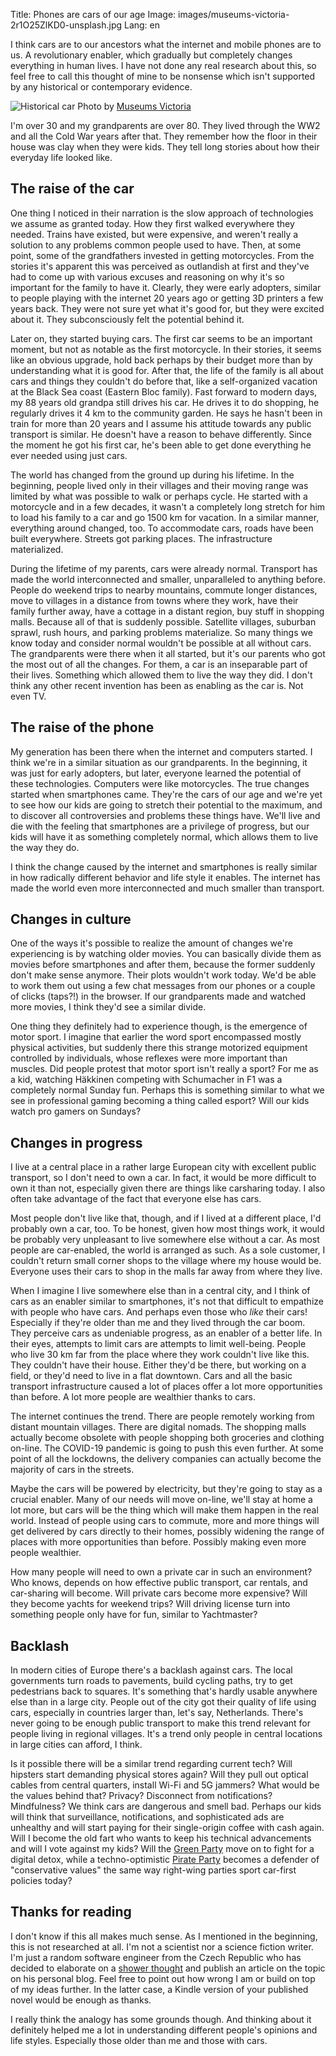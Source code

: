 Title: Phones are cars of our age
Image: images/museums-victoria-2r1O25ZlKD0-unsplash.jpg
Lang: en


I think cars are to our ancestors what the internet and mobile phones are to us. A revolutionary enabler, which gradually but completely changes everything in human lives. I have not done any real research about this, so feel free to call this thought of mine to be nonsense which isn't supported by any historical or contemporary evidence.

![Historical car]({static}/images/museums-victoria-2r1O25ZlKD0-unsplash.jpg)
Photo by [Museums Victoria](https://unsplash.com/@museumsvictoria)

I'm over 30 and my grandparents are over 80. They lived through the WW2 and all the Cold War years after that. They remember how the floor in their house was clay when they were kids. They tell long stories about how their everyday life looked like.

## The raise of the car

One thing I noticed in their narration is the slow approach of technologies we assume as granted today. How they first walked everywhere they needed. Trains have existed, but were expensive, and weren't really a solution to any problems common people used to have. Then, at some point, some of the grandfathers invested in getting motorcycles. From the stories it's apparent this was perceived as outlandish at first and they've had to come up with various excuses and reasoning on why it's so important for the family to have it. Clearly, they were early adopters, similar to people playing with the internet 20 years ago or getting 3D printers a few years back. They were not sure yet what it's good for, but they were excited about it. They subconsciously felt the potential behind it.

Later on, they started buying cars. The first car seems to be an important moment, but not as notable as the first motorcycle. In their stories, it seems like an obvious upgrade, hold back perhaps by their budget more than by understanding what it is good for. After that, the life of the family is all about cars and things they couldn't do before that, like a self-organized vacation at the Black Sea coast (Eastern Bloc family). Fast forward to modern days, my 88 years old grandpa still drives his car. He drives it to do shopping, he regularly drives it 4 km to the community garden. He says he hasn't been in train for more than 20 years and I assume his attitude towards any public transport is similar. He doesn't have a reason to behave differently. Since the moment he got his first car, he's been able to get done everything he ever needed using just cars.

The world has changed from the ground up during his lifetime. In the beginning, people lived only in their villages and their moving range was limited by what was possible to walk or perhaps cycle. He started with a motorcycle and in a few decades, it wasn't a completely long stretch for him to load his family to a car and go 1500 km for vacation. In a similar manner, everything around changed, too. To accommodate cars, roads have been built everywhere. Streets got parking places. The infrastructure materialized.

During the lifetime of my parents, cars were already normal. Transport has made the world  interconnected and smaller, unparalleled to anything before. People do weekend trips to nearby mountains, commute longer distances, move to villages in a distance from towns where they work, have their family further away, have a cottage in a distant region, buy stuff in shopping malls. Because all of that is suddenly possible. Satellite villages, suburban sprawl, rush hours, and parking problems materialize. So many things we know today and consider normal wouldn't be possible at all without cars. The grandparents were there when it all started, but it's our parents who got the most out of all the changes. For them, a car is an inseparable part of their lives. Something which allowed them to live the way they did. I don't think any other recent invention has been as enabling as the car is. Not even TV.

## The raise of the phone

My generation has been there when the internet and computers started. I think we're in a similar situation as our grandparents. In the beginning, it was just for early adopters, but later, everyone learned the potential of these technologies. Computers were like motorcycles. The true changes started when smartphones came. They're the cars of our age and we're yet to see how our kids are going to stretch their potential to the maximum, and to discover all controversies and problems these things have. We'll live and die with the feeling that smartphones are a privilege of progress, but our kids will have it as something completely normal, which allows them to live the way they do.

I think the change caused by the internet and smartphones is really similar in how radically different behavior and life style it enables. The internet has made the world  even more interconnected and much smaller than transport.

## Changes in culture

One of the ways it's possible to realize the amount of changes we're experiencing is by watching older movies. You can basically divide them as movies before smartphones and after them, because the former suddenly don't make sense anymore. Their plots wouldn't work today. We'd be able to work them out using a few chat messages from our phones or a couple of clicks (taps?!) in the browser. If our grandparents made and watched more movies, I think they'd see a similar divide.

One thing they definitely had to experience though, is the emergence of motor sport. I imagine that earlier the word sport encompassed mostly physical activities, but suddenly there this strange motorized equipment controlled by individuals, whose reflexes were more important than muscles. Did people protest that motor sport isn't really a sport? For me as a kid, watching Häkkinen competing with Schumacher in F1 was a completely normal Sunday fun. Perhaps this is something similar to what we see in professional gaming becoming a thing called esport? Will our kids watch pro gamers on Sundays?

## Changes in progress

I live at a central place in a rather large European city with excellent public transport, so I don't need to own a car. In fact, it would be more difficult to own it than not, especially given there are things like carsharing today. I also often take advantage of the fact that everyone else has cars.

Most people don't live like that, though, and if I lived at a different place, I'd probably own a car, too. To be honest, given how most things work, it would be probably very unpleasant to live somewhere else without a car. As most people are car-enabled, the world is arranged as such. As a sole customer, I couldn't return small corner shops to the village where my house would be. Everyone uses their cars to shop in the malls far away from where they live.

When I imagine I live somewhere else than in a central city, and I think of cars as an enabler similar to smartphones, it's not that difficult to empathize with people who have cars. And perhaps even those who _like_ their cars! Especially if they're older than me and they lived through the car boom. They perceive cars as undeniable progress, as an enabler of a better life. In their eyes, attempts to limit cars are attempts to limit well-being. People who live 30 km far from the place where they work couldn't live like this. They couldn't have their house. Either they'd be there, but working on a field, or they'd need to live in a flat downtown. Cars and all the basic transport infrastructure caused a lot of places offer a lot more opportunities than before. A lot more people are wealthier thanks to cars.

The internet continues the trend. There are people remotely working from distant mountain villages. There are digital nomads. The shopping malls actually become obsolete with people shopping both groceries and clothing on-line. The COVID-19 pandemic is going to push this even further. At some point of all the lockdowns, the delivery companies can actually become the majority of cars in the streets.

Maybe the cars will be powered by electricity, but they're going to stay as a crucial enabler. Many of our needs will move on-line, we'll stay at home a lot more, but cars will be the thing which will make them happen in the real world. Instead of people using cars to commute, more and more things will get delivered by cars directly to their homes, possibly widening the range of places with more opportunities than before. Possibly making even more people wealthier.

How many people will need to own a private car in such an environment? Who knows, depends on how effective public transport, car rentals, and car-sharing will become. Will private cars become more expensive? Will they become yachts for weekend trips? Will driving license turn into something people only have for fun, similar to Yachtmaster?

## Backlash

In modern cities of Europe there's a backlash against cars. The local governments turn roads to pavements, build cycling paths, try to get pedestrians back to squares. It's something that's hardly usable anywhere else than in a large city. People out of the city got their quality of life using cars, especially in countries larger than, let's say, Netherlands. There's never going to be enough public transport to make this trend relevant for people living in regional villages. It's a trend only people in central locations in large cities can afford, I think.

Is it possible there will be a similar trend regarding current tech? Will hipsters start demanding physical stores again? Will they pull out optical cables from central quarters, install Wi-Fi and 5G jammers? What would be the values behind that? Privacy? Disconnect from notifications? Mindfulness? We think cars are dangerous and smell bad. Perhaps our kids will think that surveillance, notifications, and sophisticated ads are unhealthy and will start paying for their single-origin coffee with cash again. Will I become the old fart who wants to keep his technical advancements and will I vote against my kids? Will the [Green Party](https://en.wikipedia.org/wiki/Green_Party_(Czech_Republic)) move on to fight for a digital detox, while a techno-optimistic [Pirate Party](https://en.wikipedia.org/wiki/Czech_Pirate_Party) becomes a defender of "conservative values" the same way right-wing parties sport car-first policies today?

## Thanks for reading

I don't know if this all makes much sense. As I mentioned in the beginning, this is not researched at all. I'm not a scientist nor a science fiction writer. I'm just a random software engineer from the Czech Republic who has decided to elaborate on a [shower thought](https://www.reddit.com/r/showerthoughts/) and publish an article on the topic on his personal blog. Feel free to point out how wrong I am or build on top of my ideas further. In the latter case, a Kindle version of your published novel would be enough as thanks.

I really think the analogy has some grounds though. And thinking about it definitely helped me a lot in understanding different people's opinions and life styles. Especially those older than me and those with cars.
